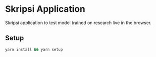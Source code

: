 # Skripsi Application

Skripsi application to test model trained on research live in the browser.

## Setup

```bash
yarn install && yarn setup
```
